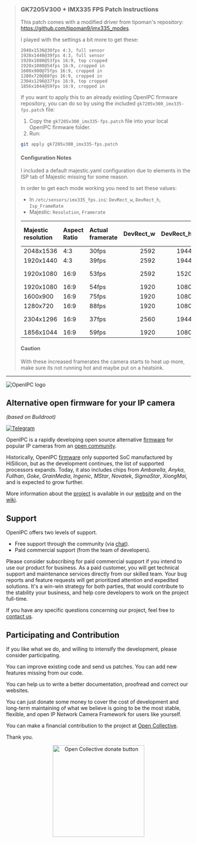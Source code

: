 >### GK7205V300 + IMX335 FPS Patch Instructions
>
>This patch comes with a modified driver from tipoman's repository: https://github.com/tipoman9/imx335_modes.
>
>I played with the settings a bit more to get these:
>```
>2048x1536@30fps 4:3, full sensor
>1920x1440@39fps 4:3, full sensor
>1920x1080@53fps 16:9, top cropped
>1920x1080@54fps 16:9, cropped in
>1600x900@75fps 16:9, cropped in
>1280x720@88fps 16:9, cropped in
>2304x1296@37fps 16:9, top cropped
>1856x1044@59fps 16:9, cropped in
>```
>If you want to apply this to an already existing OpenIPC firmware repository, you can do so by using the included `gk7205v300_imx335-fps.patch` file:
>
>1. Copy the `gk7205v300_imx335-fps.patch` file into your local OpenIPC firmware folder.
>2. Run:
>   ```bash
>   git apply gk7205v300_imx335-fps.patch
>   ```
>
>#### Configuration Notes
>
>I included a default majestic.yaml configuration due to elements in the ISP tab of Majestic missing for some reason.
>
>In order to get each mode working you need to set these values:
>
>- In `/etc/sensors/imx335_fps.ini`: `DevRect_w`, `DevRect_h`, `Isp_FrameRate`
>- Majestic: `Resolution`, `Framerate`
>
>| Majestic resolution   | Aspect Ratio   | Actual framerate   |   DevRect_w |   DevRect_h |   Isp_FrameRate & Majestic framerate | Cropped        |
>|:----------------------|:---------------|:-------------------|------------:|------------:|-------------------------------------:|:---------------|
>| 2048x1536             | 4:3            | 30fps              |        2592 |        1944 |              35                      |                |
>| 1920x1440             | 4:3            | 39fps              |        2592 |        1944 |              45                      |                |
>| 1920x1080             | 16:9           | 53fps              |        2592 |        1520 |              55                      | Yes (top only) |
>| 1920x1080             | 16:9           | 54fps              |        1920 |        1080 |              55                      | Yes            |
>| 1600x900              | 16:9           | 75fps              |        1920 |        1080 |              77                      | Yes            |
>| 1280x720              | 16:9           | 88fps              |        1920 |        1080 |              90                      | Yes            |
>| 2304x1296             | 16:9           | 37fps              |        2560 |        1944 |              38                      | Yes (top only) |
>| 1856x1044             | 16:9           | 59fps              |        1920 |        1080 |              60                      | Yes            |
>
>#### Caution
> With these increased framerates the camera starts to heat up more, make sure its not running hot and maybe put on a heatsink.
---

![OpenIPC logo][logo]

## Alternative open firmware for your IP camera
_(based on Buildroot)_

[![Telegram](https://openipc.org/images/telegram_button.svg)][telegram]


OpenIPC is a rapidly developing open source alternative [firmware][firmware] for 
popular IP cameras from an [open community](https://opencollective.com/openipc).

Historically, OpenIPC [firmware][firmware] only supported SoC manufactured by 
HiSilicon, but as the development continues, the list of supported processors
expands. Today, it also includes chips from _Ambarella_, _Anyka_, _Fullhan_, _Goke_,
_GrainMedia_, _Ingenic_, _MStar_, _Novatek_, _SigmaStar_, _XiongMai_, and is 
expected to grow further.

More information about the [project][project] is available in our [website][website]
and on the [wiki][wiki].

## Support

OpenIPC offers two levels of support.

- Free support through the community (via [chat][telegram]).
- Paid commercial support (from the team of developers).

Please consider subscribing for paid commercial support if you intend to use our product for business.
As a paid customer, you will get technical support and maintenance services directly from our skilled team.
Your bug reports and feature requests will get prioritized attention and expedited solutions. It's a win-win
strategy for both parties, that would contribute to the stability your business, and help core developers
to work on the project full-time.

If you have any specific questions concerning our project, feel free to [contact us](mailto:dev@openipc.org).


## Participating and Contribution

If you like what we do, and willing to intensify the development, please consider participating.

You can improve existing code and send us patches. You can add new features missing from our code.

You can help us to write a better documentation, proofread and correct our websites.

You can just donate some money to cover the cost of development and long-term maintaining of what we believe
is going to be the most stable, flexible, and open IP Network Camera Framework for users like yourself.

You can make a financial contribution to the project at [Open Collective][contribution].

Thank you.

<p align="center">
<a href="https://opencollective.com/openipc/contribute/backer-14335/checkout" target="_blank"><img src="https://opencollective.com/webpack/donate/button@2x.png?color=blue" width="250" alt="Open Collective donate button"></a>
</p>

[chat]: https://openipc.org/our-channels
[contribution]: https://opencollective.com/openipc/contribute/backer-14335/checkout


[firmware]: https://github.com/openipc/firmware
[logo]: https://openipc.org/assets/openipc-logo-black.svg
[mit]: https://opensource.org/license/mit
[opencollective]: https://opencollective.com/openipc
[paypal]: https://www.paypal.com/donate/?hosted_button_id=C6F7UJLA58MBS
[project]: https://github.com/openipc
[telegram]: https://openipc.org/our-channels
[website]: https://openipc.org
[wiki]: https://github.com/openipc/wiki
